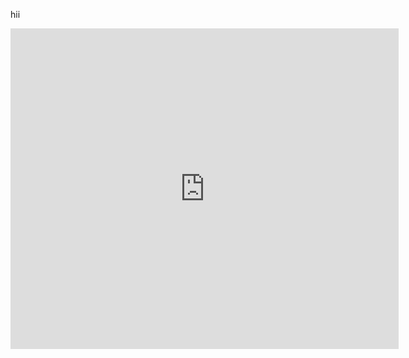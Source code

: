 hii

<iframe src="https://www.lexaloffle.com/bbs/widget.php?pid=echobyadventure" allowfullscreen width="621" height="513" style="border:none; overflow:hidden"></iframe>
